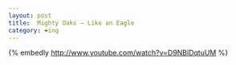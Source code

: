 ```yaml
---
layout: post
title:  Mighty Oaks – Like an Eagle
category: ❤ing
---
```


{% embedly http://www.youtube.com/watch?v=D9NBlDqtuUM %}
